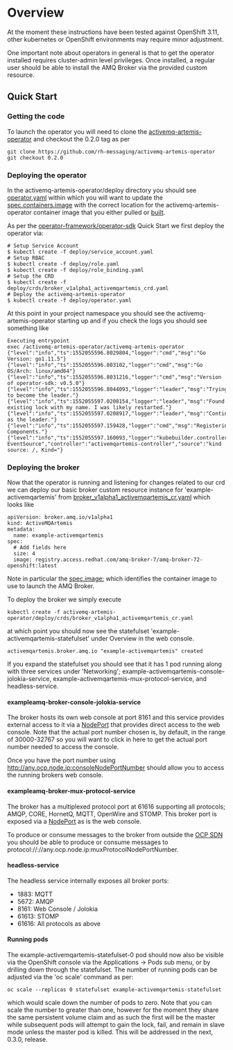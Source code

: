 # Overview

At the moment these instructions have been tested against OpenShift 3.11,
other kubernetes or OpenShift environments may require minor adjustment.

One important note about operators in general is that to get the operator
installed requires cluster-admin level privileges. Once installed, a regular
user should be able to install the AMQ Broker via the provided custom
resource.

## Quick Start

### Getting the code

To launch the operator you will need to clone the [activemq-artemis-operator](https://github.com/rh-messaging/activemq-artemis-operator)
and checkout the 0.2.0 tag as per

```$xslt
git clone https://github.com/rh-messaging/activemq-artemis-operator
git checkout 0.2.0
```

### Deploying the operator

In the activemq-artemis-operator/deploy directory you should see [operator.yaml](https://github.com/rh-messaging/activemq-artemis-operator/blob/0.2.0/deploy/operator.yaml)
within which you will want to update the [spec.containers.image](https://github.com/rh-messaging/activemq-artemis-operator/blob/0.2.0/deploy/operator.yaml#L18-L19)
with the correct location for the activemq-artemis-operator container image that you either pulled or [built](building.md).

As per the [operator-framework/operator-sdk](https://github.com/operator-framework/operator-sdk) Quick Start we first
deploy the operator via:

```$xslt
# Setup Service Account
$ kubectl create -f deploy/service_account.yaml
# Setup RBAC
$ kubectl create -f deploy/role.yaml
$ kubectl create -f deploy/role_binding.yaml
# Setup the CRD
$ kubectl create -f deploy/crds/broker_v1alpha1_activemqartemis_crd.yaml
# Deploy the activemq-artemis-operator
$ kubectl create -f deploy/operator.yaml
```

At this point in your project namespace you should see the activemq-artemis-operator
starting up and if you check the logs you should see something like

```$xslt
Executing entrypoint
exec /activemq-artemis-operator/activemq-artemis-operator
{"level":"info","ts":1552055596.8029804,"logger":"cmd","msg":"Go Version: go1.11.5"}
{"level":"info","ts":1552055596.803102,"logger":"cmd","msg":"Go OS/Arch: linux/amd64"}
{"level":"info","ts":1552055596.8031216,"logger":"cmd","msg":"Version of operator-sdk: v0.5.0"}
{"level":"info","ts":1552055596.8044093,"logger":"leader","msg":"Trying to become the leader."}
{"level":"info","ts":1552055597.0208154,"logger":"leader","msg":"Found existing lock with my name. I was likely restarted."}
{"level":"info","ts":1552055597.0208917,"logger":"leader","msg":"Continuing as the leader."}
{"level":"info","ts":1552055597.159428,"logger":"cmd","msg":"Registering Components."}
{"level":"info","ts":1552055597.160093,"logger":"kubebuilder.controller","msg":"Starting EventSource","controller":"activemqartemis-controller","source":"kind source: /, Kind="}
```

### Deploying the broker

Now that the operator is running and listening for changes related to our crd we can deploy our basic broker custom
resource instance for 'example-activemqartemis' from [broker_v1alpha1_activemqartemis_cr.yaml](https://github.com/rh-messaging/activemq-artemis-operator/blob/0.2.0/deploy/crds/broker_v1alpha1_activemqartemis_cr.yaml)
which looks like

```$xslt
apiVersion: broker.amq.io/v1alpha1
kind: ActiveMQArtemis
metadata:
  name: example-activemqartemis
spec:
  # Add fields here
  size: 4
  image: registry.access.redhat.com/amq-broker-7/amq-broker-72-openshift:latest
```  

Note in particular the [spec.image:](https://github.com/rh-messaging/activemq-artemis-operator/blob/0.2.0/deploy/crds/broker_v1alpha1_activemqartemis_cr.yaml#L8)
which identifies the container image to use to launch the AMQ Broker.

To deploy the broker we simply execute

```$xslt
kubectl create -f activemq-artemis-operator/deploy/crds/broker_v1alpha1_activemqartemis_cr.yaml
```

at which point you should now see the statefulset 'example-activemqartemis-statefulset' under Overview in the web console.

```$xslt
activemqartemis.broker.amq.io "example-activemqartemis" created
```

If you expand the statefulset you should see that it has 1 pod running along with three services under 'Networking'; 
example-activemqartemis-console-jolokia-service, example-activemqartemis-mux-protocol-service, and headless-service.

#### exampleamq-broker-console-jolokia-service

The broker hosts its own web console at port 8161 and this service provides external access to it via a 
[NodePort](https://kubernetes.io/docs/concepts/services-networking/service/#nodeport)
that provides direct access to the web console. Note that the actual port number chosen is, by default, in the range
of 30000-32767 so you will want to click in here to get the actual port number needed to access the console.

Once you have the port number using http://any.ocp.node.ip:consoleNodePortNumber should allow you to access the running
brokers web console.


#### exampleamq-broker-mux-protocol-service

The broker has a multiplexed protocol port at 61616 supporting all protocols; AMQP, CORE, HornetQ, MQTT, OpenWire and STOMP.
This broker port is exposed via a [NodePort](https://kubernetes.io/docs/concepts/services-networking/service/#nodeport)
as is the web console. 

To produce or consume messages to the broker from outside the [OCP SDN](https://docs.openshift.com/container-platform/3.11/admin_guide/sdn_troubleshooting.html)
you should be able to produce or consume messages to protocol://://any.ocp.node.ip:muxProtocolNodePortNumber.


#### headless-service

The headless service internally exposes all broker ports: 
- 1883: MQTT
- 5672: AMQP
- 8161: Web Console / Jolokia
- 61613: STOMP
- 61616: All protocols as above 


#### Running pods

The example-activemqartemis-statefulset-0 pod should now also be visible via the OpenShift console via the Applications -> Pods
sub menu, or by drilling down through the statefulset. The number of running pods can be adjusted via the 'oc scale' command as per:

```$xslt
oc scale --replicas 0 statefulset example-activemqartemis-statefulset
```

which would scale down the number of pods to zero. Note that you can scale the number to greater than one, however for the moment
they share the same persistent volume claim and as such the first will be the master while subsequent pods will attempt
to gain the lock, fail, and remain in slave mode unless the master pod is killed. This will be addressed in the next,
0.3.0, release.
 